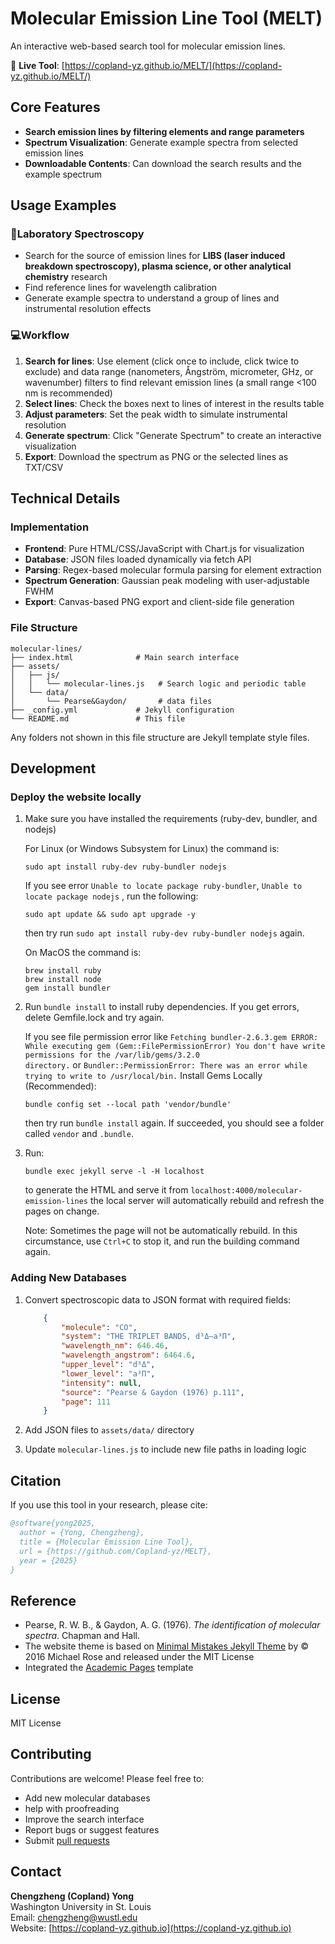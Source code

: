 # Molecular Emission Line Tool (MELT)

An interactive web-based search tool for molecular emission lines. 

🔗 **Live Tool**: [https://copland-yz.github.io/MELT/](https://copland-yz.github.io/MELT/)

## Core Features

- **Search emission lines by filtering elements and range parameters**
- **Spectrum Visualization**: Generate example spectra from selected emission lines
- **Downloadable Contents**: Can download the search results and the example spectrum

## Usage Examples

### 🔬Laboratory Spectroscopy

- Search for the source of emission lines for **LIBS (laser induced breakdown spectroscopy), plasma science, or other analytical chemistry** research 
- Find reference lines for wavelength calibration
- Generate example spectra to understand a group of lines and instrumental resolution effects

### 💻Workflow

1. **Search for lines**: Use element (click once to include, click twice to exclude) and data range (nanometers, Ångström, micrometer, GHz, or wavenumber) filters to find relevant emission lines (a small range <100 nm is recommended)
2. **Select lines**: Check the boxes next to lines of interest in the results table
3. **Adjust parameters**: Set the peak width to simulate instrumental resolution
4. **Generate spectrum**: Click "Generate Spectrum" to create an interactive visualization
5. **Export**: Download the spectrum as PNG or the selected lines as TXT/CSV

## Technical Details

### Implementation

- **Frontend**: Pure HTML/CSS/JavaScript with Chart.js for visualization
- **Database**: JSON files loaded dynamically via fetch API  
- **Parsing**: Regex-based molecular formula parsing for element extraction
- **Spectrum Generation**: Gaussian peak modeling with user-adjustable FWHM
- **Export**: Canvas-based PNG export and client-side file generation

### File Structure

```
molecular-lines/
├── index.html              # Main search interface
├── assets/
│   ├── js/
│   │   └── molecular-lines.js   # Search logic and periodic table
│   └── data/
│       └── Pearse&Gaydon/       # data files
├── _config.yml             # Jekyll configuration
└── README.md               # This file
```

Any folders not shown in this file structure are Jekyll template style files.

## Development

### Deploy the website locally

1. Make sure you have installed the requirements (ruby-dev, bundler, and nodejs)
   
   For Linux (or Windows Subsystem for Linux) the command is:
   
   ```shell
   sudo apt install ruby-dev ruby-bundler nodejs
   ```
   
   If you see error `Unable to locate package ruby-bundler`, `Unable to locate package nodejs` , run the following:
   
   ```shell
   sudo apt update && sudo apt upgrade -y
   ```
   
   then try run `sudo apt install ruby-dev ruby-bundler nodejs` again.
   
   On MacOS the command is:
   
   ```shell
   brew install ruby
   brew install node
   gem install bundler
   ```

2. Run `bundle install` to install ruby dependencies. If you get errors, delete Gemfile.lock and try again.
   
   If you see file permission error like `Fetching bundler-2.6.3.gem ERROR: While executing gem (Gem::FilePermissionError) You don't have write permissions for the /var/lib/gems/3.2.0 directory.` or `Bundler::PermissionError: There was an error while trying to write to /usr/local/bin.` Install Gems Locally (Recommended):
   
   ```shell
   bundle config set --local path 'vendor/bundle'
   ```
   
   then try run `bundle install` again. If succeeded, you should see a folder called `vendor` and `.bundle`.

3. Run:
   
   ```shell
   bundle exec jekyll serve -l -H localhost
   ```
   
   to generate the HTML and serve it from `localhost:4000/molecular-emission-lines` the local server will automatically rebuild and refresh the pages on change.
   
   Note: Sometimes the page will not be automatically rebuild. In this circumstance, use `Ctrl+C` to stop it, and run the building command again.

### Adding New Databases

1. Convert spectroscopic data to JSON format with required fields:
   
   ```json
       {
           "molecule": "CO",
           "system": "THE TRIPLET BANDS, d³Δ–a³Π",
           "wavelength_nm": 646.46,
           "wavelength_angstrom": 6464.6,
           "upper_level": "d³Δ",
           "lower_level": "a³Π",
           "intensity": null,
           "source": "Pearse & Gaydon (1976) p.111",
           "page": 111
       }
   ```

2. Add JSON files to `assets/data/` directory

3. Update `molecular-lines.js` to include new file paths in loading logic

## Citation

If you use this tool in your research, please cite:

```bibtex
@software{yong2025,
  author = {Yong, Chengzheng},
  title = {Molecular Emission Line Tool},
  url = {https://github.com/Copland-yz/MELT},
  year = {2025}
}
```

## Reference

- Pearse, R. W. B., & Gaydon, A. G. (1976). *The identification of molecular spectra*. Chapman and Hall.
- The website theme is based on [Minimal Mistakes Jekyll Theme](https://mmistakes.github.io/minimal-mistakes/) by © 2016 Michael Rose and released under the MIT License
- Integrated the [Academic Pages](https://academicpages.github.io/) template 

## License

MIT License

## Contributing

Contributions are welcome! Please feel free to:

- Add new molecular databases
- help with proofreading
- Improve the search interface
- Report bugs or suggest features
- Submit [pull requests](https://github.com/Copland-yz/molecular-emission-lines/pulls)

## Contact

**Chengzheng (Copland) Yong**  
Washington University in St. Louis  
Email: chengzheng@wustl.edu  
Website: [https://copland-yz.github.io](https://copland-yz.github.io)
